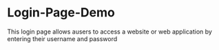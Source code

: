 # Login-Page-Demo
This login page allows ausers to access a website or web application by entering their username and password 
